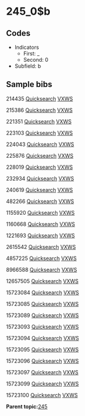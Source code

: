 # 245\_0$b

## Codes

-   Indicators
    -   First: \_
    -   Second: 0
-   Subfield: b

## Sample bibs

214435 [Quicksearch](https://search.library.yale.edu/catalog/214435) [VXWS](http://prodorbis.library.yale.edu:7014/vxws/GetHoldingsService?bibId=214435)

215386 [Quicksearch](https://search.library.yale.edu/catalog/215386) [VXWS](http://prodorbis.library.yale.edu:7014/vxws/GetHoldingsService?bibId=215386)

221351 [Quicksearch](https://search.library.yale.edu/catalog/221351) [VXWS](http://prodorbis.library.yale.edu:7014/vxws/GetHoldingsService?bibId=221351)

223103 [Quicksearch](https://search.library.yale.edu/catalog/223103) [VXWS](http://prodorbis.library.yale.edu:7014/vxws/GetHoldingsService?bibId=223103)

224043 [Quicksearch](https://search.library.yale.edu/catalog/224043) [VXWS](http://prodorbis.library.yale.edu:7014/vxws/GetHoldingsService?bibId=224043)

225876 [Quicksearch](https://search.library.yale.edu/catalog/225876) [VXWS](http://prodorbis.library.yale.edu:7014/vxws/GetHoldingsService?bibId=225876)

228019 [Quicksearch](https://search.library.yale.edu/catalog/228019) [VXWS](http://prodorbis.library.yale.edu:7014/vxws/GetHoldingsService?bibId=228019)

232934 [Quicksearch](https://search.library.yale.edu/catalog/232934) [VXWS](http://prodorbis.library.yale.edu:7014/vxws/GetHoldingsService?bibId=232934)

240619 [Quicksearch](https://search.library.yale.edu/catalog/240619) [VXWS](http://prodorbis.library.yale.edu:7014/vxws/GetHoldingsService?bibId=240619)

482266 [Quicksearch](https://search.library.yale.edu/catalog/482266) [VXWS](http://prodorbis.library.yale.edu:7014/vxws/GetHoldingsService?bibId=482266)

1155920 [Quicksearch](https://search.library.yale.edu/catalog/1155920) [VXWS](http://prodorbis.library.yale.edu:7014/vxws/GetHoldingsService?bibId=1155920)

1160668 [Quicksearch](https://search.library.yale.edu/catalog/1160668) [VXWS](http://prodorbis.library.yale.edu:7014/vxws/GetHoldingsService?bibId=1160668)

1221693 [Quicksearch](https://search.library.yale.edu/catalog/1221693) [VXWS](http://prodorbis.library.yale.edu:7014/vxws/GetHoldingsService?bibId=1221693)

2615542 [Quicksearch](https://search.library.yale.edu/catalog/2615542) [VXWS](http://prodorbis.library.yale.edu:7014/vxws/GetHoldingsService?bibId=2615542)

4857225 [Quicksearch](https://search.library.yale.edu/catalog/4857225) [VXWS](http://prodorbis.library.yale.edu:7014/vxws/GetHoldingsService?bibId=4857225)

8966588 [Quicksearch](https://search.library.yale.edu/catalog/8966588) [VXWS](http://prodorbis.library.yale.edu:7014/vxws/GetHoldingsService?bibId=8966588)

12657505 [Quicksearch](https://search.library.yale.edu/catalog/12657505) [VXWS](http://prodorbis.library.yale.edu:7014/vxws/GetHoldingsService?bibId=12657505)

15723084 [Quicksearch](https://search.library.yale.edu/catalog/15723084) [VXWS](http://prodorbis.library.yale.edu:7014/vxws/GetHoldingsService?bibId=15723084)

15723085 [Quicksearch](https://search.library.yale.edu/catalog/15723085) [VXWS](http://prodorbis.library.yale.edu:7014/vxws/GetHoldingsService?bibId=15723085)

15723089 [Quicksearch](https://search.library.yale.edu/catalog/15723089) [VXWS](http://prodorbis.library.yale.edu:7014/vxws/GetHoldingsService?bibId=15723089)

15723093 [Quicksearch](https://search.library.yale.edu/catalog/15723093) [VXWS](http://prodorbis.library.yale.edu:7014/vxws/GetHoldingsService?bibId=15723093)

15723094 [Quicksearch](https://search.library.yale.edu/catalog/15723094) [VXWS](http://prodorbis.library.yale.edu:7014/vxws/GetHoldingsService?bibId=15723094)

15723095 [Quicksearch](https://search.library.yale.edu/catalog/15723095) [VXWS](http://prodorbis.library.yale.edu:7014/vxws/GetHoldingsService?bibId=15723095)

15723096 [Quicksearch](https://search.library.yale.edu/catalog/15723096) [VXWS](http://prodorbis.library.yale.edu:7014/vxws/GetHoldingsService?bibId=15723096)

15723097 [Quicksearch](https://search.library.yale.edu/catalog/15723097) [VXWS](http://prodorbis.library.yale.edu:7014/vxws/GetHoldingsService?bibId=15723097)

15723099 [Quicksearch](https://search.library.yale.edu/catalog/15723099) [VXWS](http://prodorbis.library.yale.edu:7014/vxws/GetHoldingsService?bibId=15723099)

15723100 [Quicksearch](https://search.library.yale.edu/catalog/15723100) [VXWS](http://prodorbis.library.yale.edu:7014/vxws/GetHoldingsService?bibId=15723100)

**Parent topic:**[245](../../tags/245/245.md)


